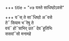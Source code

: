 +++
title = "०७ यस्ते साधिष्ठोऽवसे"

+++
य᳓स् ते सा᳓धिष्ठो अ᳓वसे  
ते᳓ सियाम भ᳓रेषु ते  
वयं᳓ हो᳓त्राभिर् उत᳓ देव᳓हूतिभिः  
ससवां᳓सो मनामहे